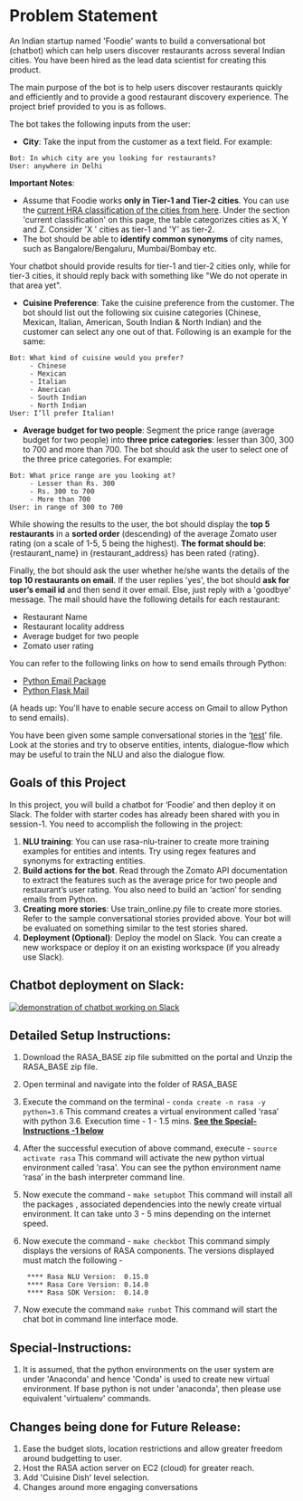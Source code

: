 # Problem Statement
An Indian startup named 'Foodie' wants to build a conversational bot (chatbot) which can help users discover restaurants across several Indian cities. You have been hired as the lead data scientist for creating this product.

The main purpose of the bot is to help users discover restaurants quickly and efficiently and to provide a good restaurant discovery experience. The project brief provided to you is as follows.

The bot takes the following inputs from the user:
- **City**: Take the input from the customer as a text field. For example:
```
Bot: In which city are you looking for restaurants?
User: anywhere in Delhi
```

**Important Notes**: 
- Assume that Foodie works **only in Tier-1 and Tier-2 cities**. You can use the [current HRA classification of the cities from here](http://en.wikipedia.org/wiki/Classification_of_Indian_cities). Under the section 'current classification' on this page, the table categorizes cities as X, Y and Z. Consider 'X ' cities as tier-1 and 'Y' as tier-2. 
- The bot should be able to **identify common synonyms** of city names, such as Bangalore/Bengaluru, Mumbai/Bombay etc.
 
Your chatbot should provide results for tier-1 and tier-2 cities only, while for tier-3 cities, it should reply back with something like "We do not operate in that area yet".

- **Cuisine Preference**: Take the cuisine preference from the customer. The bot should list out the following six cuisine categories (Chinese, Mexican, Italian, American, South Indian & North Indian) and the customer can select any one out of that. Following is an example for the same:
```
Bot: What kind of cuisine would you prefer?
     - Chinese
     - Mexican
     - Italian
     - American
     - South Indian
     - North Indian
User: I’ll prefer Italian!
```

- **Average budget for two people**: Segment the price range (average budget for two people) into **three price categories**: lesser than 300, 300 to 700 and more than 700. The bot should ask the user to select one of the three price categories. For example:
```
Bot: What price range are you looking at?
     - Lesser than Rs. 300
     - Rs. 300 to 700
     - More than 700
User: in range of 300 to 700
```

While showing the results to the user, the bot should display the **top 5 restaurants** in a **sorted order** (descending) of the average Zomato user rating (on a scale of 1-5, 5 being the highest). **The format should be**: {restaurant_name} in {restaurant_address} has been rated {rating}.

Finally, the bot should ask the user whether he/she wants the details of the **top 10 restaurants on email**. If the user replies 'yes', the bot should **ask for user’s email id** and then send it over email. Else, just reply with a 'goodbye' message. The mail should have the following details for each restaurant:
- Restaurant Name
- Restaurant locality address
- Average budget for two people
- Zomato user rating

You can refer to the following links on how to send emails through Python:
- [Python Email Package](https://docs.python.org/3/library/email.examples.html)
- [Python Flask Mail](https://pythonprogramming.net/flask-email-tutorial/)

(A heads up: You'll have to enable secure access on Gmail to allow Python to send emails).

You have been given some sample conversational stories in the ‘[test](data/Conversational_stories.pdf)’ file. Look at the stories and try to observe entities, intents, dialogue-flow which may be useful to train the NLU and also the dialogue flow.

## Goals of this Project
In this project, you will build a chatbot for ‘Foodie’ and then deploy it on Slack. The folder with starter codes has already been shared with you in session-1. You need to accomplish the following in the project:
1. **NLU training**: You can use rasa-nlu-trainer to create more training examples for entities and intents. Try using regex features and synonyms for extracting entities.
2. **Build actions for the bot**. Read through the Zomato API documentation to extract the features such as the average price for two people and restaurant’s user rating. You also need to build an ‘action’ for sending emails from Python.
3. **Creating more stories**: Use train_online.py file to create more stories. Refer to the sample conversational stories provided above.  Your bot will be evaluated on something similar to the test stories shared.
4. **Deployment (Optional)**: Deploy the model on Slack. You can create a new workspace or deploy it on an existing workspace (if you already use Slack).

## Chatbot deployment on Slack:
[![demonstration of chatbot working on Slack](https://img.youtube.com/vi/pk8dYb_sg-U/maxresdefault.jpg)](https://youtu.be/pk8dYb_sg-U)

## Detailed Setup Instructions:
1. Download the RASA_BASE zip file submitted on the portal and Unzip the  RASA_BASE zip file.
2. Open terminal and navigate into the folder of RASA_BASE
3. Execute the command on the terminal - `conda create -n rasa -y python=3.6`
        This command creates a virtual environment called ‘rasa’ with python 3.6. Execution time - 1 - 1.5 mins. **[See the Special-Instructions -1 below](#special-instructions)**
4. After the successful execution of above command, execute - `source activate rasa`
        This command will activate the new python virtual environment called 'rasa'. You can see the python environment name ‘rasa’ in the bash interpreter command line.
5. Now execute the command - `make setupbot`
        This command will install all the packages , associated dependencies into the newly create virtual environment.  It can take unto 3 - 5 mins depending on the internet speed.
6. Now execute the command - `make checkbot`
        This command simply displays the versions of RASA components. The versions displayed must match the following -

        **** Rasa NLU Version:  0.15.0
        **** Rasa Core Version: 0.14.0
        **** Rasa SDK Version:  0.14.0
7. Now execute the command `make runbot`
    This command will start the chat bot in command line interface mode. 

## Special-Instructions:
1. It is assumed, that the python environments on the user system are under 'Anaconda' and hence 'Conda' is used to create new virtual environment. If base python is not under 'anaconda', then please use equivalent 'virtualenv' commands.

## Changes being done for Future Release:
1) Ease the budget slots, location restrictions and allow greater freedom around budgetting to user.
2) Host the RASA action server on EC2 (cloud) for greater reach.
3) Add 'Cuisine Dish' level selection.
4) Changes around more engaging conversations 
